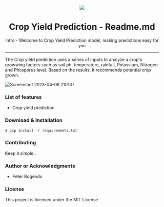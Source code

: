 
<p align="center"><img src="logo.png" /></p>

<h1 align="center"> Crop Yield Prediction - Readme.md</h1>

<p align="center"> Intro - Welcome to Crop Yield Prediction model, making predictions easy for you</p>

<hr/>

<p> The Crop yield prediction  uses a series of inputs to analyze a crop's growwing factors such as soil ph, temperature, rainfall, Potassium, Nitrogen and Phosporus level. Based on the results, it recommends potential crop grown. </p>

![Screenshot 2023-04-09 210137](https://user-images.githubusercontent.com/62094358/230796373-a9a891c3-d416-45af-83f6-1abd7ffc1a37.png)

<h3> List of features </h3>

<ul>
 
  <li>Crop yield prediction</li>
</ul>





<h3> Download & Installation </h3>

```shell
$ pip install -r requirements.txt
```
<h3>Contributing</h3>
Keep it simple..

<h3>Author or Acknowledgments</h3>
<ul>
  <li>Peter Rogendo</li>

</ul>

<h3>License</h3>

This project is licensed under the MIT License
